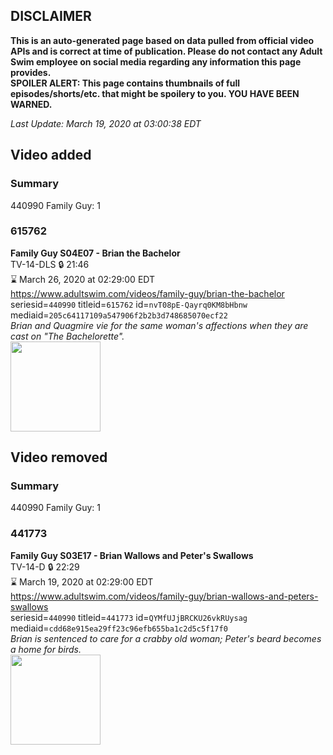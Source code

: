 ## DISCLAIMER
**This is an auto-generated page based on data pulled from official video APIs and is correct at time of publication. Please do not contact any Adult Swim employee on social media regarding any information this page provides.**  
**SPOILER ALERT: This page contains thumbnails of full episodes/shorts/etc. that might be spoilery to you. YOU HAVE BEEN WARNED.**  

_Last Update: March 19, 2020 at 03:00:38 EDT_
## Video added
### Summary
440990 Family Guy: 1  
### 615762
**Family Guy S04E07 - Brian the Bachelor**  
TV-14-DLS 🔒 21:46  
⌛ March 26, 2020 at 02:29:00 EDT  
https://www.adultswim.com/videos/family-guy/brian-the-bachelor  
seriesid=`440990` titleid=`615762` id=`nvT08pE-Qayrq0KM8bHbnw` mediaid=`205c64117109a547906f2b2b3d748685070ecf22`  
_Brian and Quagmire vie for the same woman's affections when they are cast on "The Bachelorette"._  
<a href="https://i.cdn.turner.com/adultswim/big/image-upload/thumbnails/thumb-2_image-154264623381418.jpg"><img src="https://i.cdn.turner.com/adultswim/big/image-upload/thumbnails/thumb-2_image-154264623381418.jpg" height="144px" /></a>
## Video removed
### Summary
440990 Family Guy: 1  
### 441773
**Family Guy S03E17 - Brian Wallows and Peter's Swallows**  
TV-14-D 🔒 22:29  
⌛ March 19, 2020 at 02:29:00 EDT  
https://www.adultswim.com/videos/family-guy/brian-wallows-and-peters-swallows  
seriesid=`440990` titleid=`441773` id=`QYMfUJjBRCKU26vkRUysag` mediaid=`cdd68e915ea29ff23c96efb655ba1c2d5c5f17f0`  
_Brian is sentenced to care for a crabby old woman; Peter's beard becomes a home for birds._  
<a href="https://i.cdn.turner.com/adultswim/big/image-upload/thumbnails/thumb-2_image-154204163591820.jpg"><img src="https://i.cdn.turner.com/adultswim/big/image-upload/thumbnails/thumb-2_image-154204163591820.jpg" height="144px" /></a>
